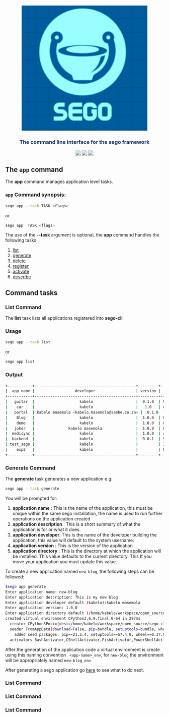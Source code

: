 


<p align="center"><img src="https://raw.githubusercontent.com/sambe-consulting/sego/master/sego/assets/logo.png?token=ASI6IMQLECOW25335IBSGZLAJFVMW" width="400"></p>

<p align="center"><h3 style="color: #193967; text-align: center">The command line interface for the sego framework </h3></p>

<p align="center">
<a href="https://github.com/sambe-consulting/sego-cli/actions/workflows/sego-cli-build.yml"><img src="https://github.com/sambe-consulting/sego-cli/actions/workflows/sego-cli-build.yml/badge.svg"></a>
<a href="https://houndci.com"><img src="https://img.shields.io/badge/Reviewed_by-Hound-8E64B0.svg"></a>
<a href="https://github.com/sambe-consulting/sego-cli/blob/master/LICENSE"><img src="https://img.shields.io/github/license/apache/zookeeper"></a>


</p>


## The `app` command 
The **app** command manages application level tasks. 
### `app` Command synopsis:
```bash
sego app --task TASK <flags>
```
or 
```bash
sego app  TASK <flags>
```
The use of the **--task** argument is optional, the **app** command handles the following tasks:
1. <a href="#app-list">list</a>
2.  <a href="#app-generate">generate</a>
3.  <a href="#app-delete">delete</a>
4.  <a href="#app-register">register</a>
5.  <a href="#app-activate">activate</a>
6.  <a href="#app-describe">describe</a>



## Command tasks 
<h3 id="app-list">List Command</h3>

The **list** task lists all applications registered into **sego-cli**

### Usage 

```bash
sego app --task list 
```
or 
```bash
sego app list 
```
### Output 

```bash
+-----------+---------------------------------------------+---------+--------------------------------------+---------------------+--------+
|  app_name |                  developer                  | version |        application_identifier        |      created_at     | active |
+-----------+---------------------------------------------+---------+--------------------------------------+---------------------+--------+
|   guitar  |                    kabelo                   |  0.1.0  | 95e75792-ea8a-42a5-a4ca-d658b63fd9ac | 2021-05-09 21:59:55 |   0    |
|    car    |                    kabelo                   |   1.0   | d2fd5dc1-fea2-4d35-b23a-7d029b572c42 | 2021-05-09 22:35:05 |   0    |
|   portal  | kabelo masemola <kabelo.masemola@sambe.co.za> |  0.1.0  | 7307c469-1398-4b34-a6f5-f40876150d0b | 2021-05-11 00:00:20 |   0    |
|    Blog   |                    kabelo                   |  1.0.0  | 8f713dd1-318f-4635-903f-fa88f6acdd24 | 2021-07-08 14:13:49 |   0    |
|    demo   |                    kabelo                   |  1.0.0  | 02f4e21d-1dff-494f-8d29-b9f8218a6760 | 2021-07-26 14:06:17 |   0    |
|   joker   |               kabelo masemola               |  1.0.0  | 8a32ab84-a1a4-46fb-833e-9e21bd33def1 | 2021-07-30 01:18:46 |   0    |
|  medisync |                    kabelo                   |  1.0.0  | ab272f35-409e-494e-b602-b5f79529d547 | 2021-08-01 01:24:42 |   0    |
|  backend  |                    kabelo                   |  0.0.1  | 98221f8e-8117-4320-8af5-9d627914aaec | 2021-08-21 22:24:04 |   1    |
| test_sego |                    kabelo                   |         | 3abc2126-3129-4ae0-acb8-a2140a703a54 | 2021-09-03 02:07:37 |   0    |
|    exp2   |                    kabelo                   |         | 0f99edc3-0125-47ac-a5a5-a724103bcbb7 | 2021-09-22 16:54:31 |   0    |
+-----------+---------------------------------------------+---------+--------------------------------------+---------------------+--------+
```

<h3 id="app-generate">Generate Command</h3>

The **generate** task generates a new application e.g: 
```bash
sego app --task generate
```
You will be prompted for:
1. **application name** : This is the name of the application, this must be unique within the same sego installation, the name is used to run further operations on the application created
2. **application description** : This is a short summary of what the application is for or what it does. 
3. **application developer**: This is the name of the developer building the application, this value will default to the system username: 
4. **application version** : This is the version of the application 
5. **application directory** : This is the directory at which the application will be installed. This value defaults to the current directory. This 
   If you move your application you must update this value.

To create a new application named `new-blog`, the following steps can be followed:

```bash
$sego app generate 
Enter application name: new-blog
Enter application description: This is my new blog
Enter application developer default (kabelo):kabelo masemola
Enter application version: 1.0.0
Enter application directory default (/home/kabelo/workspace/open_source/sego-cli):
created virtual environment CPython3.6.9.final.0-64 in 297ms
  creator CPython3Posix(dest=/home/kabelo/workspace/open_source/sego-cli/new-blog/new-blog_env, clear=False, no_vcs_ignore=False, global=False)
  seeder FromAppData(download=False, pip=bundle, setuptools=bundle, wheel=bundle, via=copy, app_data_dir=/home/kabelo/.local/share/virtualenv)
    added seed packages: pip==21.2.4, setuptools==57.4.0, wheel==0.37.0
  activators BashActivator,CShellActivator,FishActivator,PowerShellActivator,PythonActivator,XonshActivator


```
After the generation of the application code a virtual environment is create using this naming convention `` <app-name>_env``, for ``new-blog`` the environment
will be appropriately named ``new-blog_env``

After generating a sego application go <a href="app-setup.md">here</a> to see what to do next.

<h3 id="app-list">List Command</h3>
<h3 id="app-list">List Command</h3>
<h3 id="app-list">List Command</h3>
